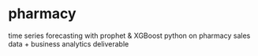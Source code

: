 # pharmacy
time series forecasting with prophet &amp; XGBoost python on pharmacy sales data + business analytics deliverable
